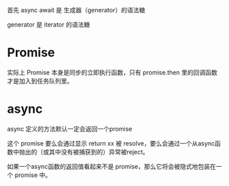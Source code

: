 首先 async await 是 生成器（generator）的语法糖

generator 是 iterator 的语法糖



# Promise

实际上 Promise 本身是同步的立即执行函数，只有 promise.then 里的回调函数才是加入到任务队列里。



# async

async 定义的方法默认一定会返回一个promise

这个 promise 要么会通过显示 return xx 被 resolve，要么会通过一个从async函数中抛出的（或其中没有被捕获到的）异常被reject。

如果一个async函数的返回值看起来不是 promise，那么它将会被隐式地包装在一个 promise 中。
